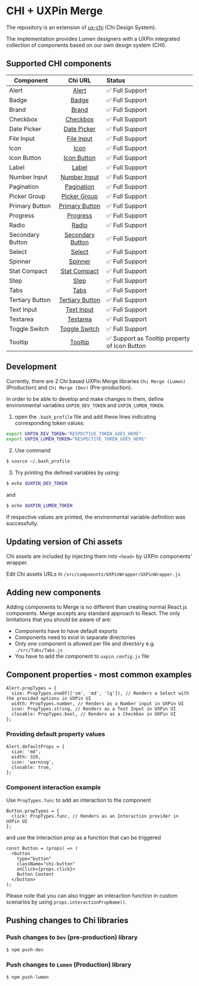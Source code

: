 # CHI + UXPin Merge
The repository is an extension of [ux-chi](https://github.com/CenturyLinkCloud/ux-chi) (Chi Design System).

The implementation provides Lumen designers with a UXPin integrated
collection of components based on our own design system (CHI).

## Supported CHI components

| Component     | Chi URL | Status|
| ------------- |:-------------:| :-----|
| Alert | [Alert](https://assets.ctl.io/chi/3.8.0/components/alert/) | ✅ Full Support |
| Badge | [Badge](https://assets.ctl.io/chi/3.8.0/components/badge/) | ✅ Full Support |
| Brand | [Brand](https://assets.ctl.io/chi/3.8.0/components/brand/) | ✅ Full Support |
| Checkbox | [Checkbox](https://assets.ctl.io/chi/3.8.0/components/forms/checkbox/) | ✅ Full Support |
| Date Picker | [Date Picker](https://assets.ctl.io/chi/3.8.0/components/date-picker/) | ✅ Full Support |
| File Input | [File Input](https://assets.ctl.io/chi/3.8.0/components/forms/file-input/) | ✅ Full Support |
| Icon | [Icon](https://assets.ctl.io/chi/3.8.0/components/icon/) | ✅ Full Support |
| Icon Button | [Icon Button](https://assets.ctl.io/chi/3.8.0/templates/portal/#icons) | ✅ Full Support |
| Label | [Label](https://assets.ctl.io/chi/3.8.0/components/label/) | ✅ Full Support |
| Number Input | [Number Input](https://assets.ctl.io/chi/3.8.0/components/forms/number-input/) | ✅ Full Support |
| Pagination | [Pagination](https://assets.ctl.io/chi/3.8.0/components/pagination/) | ✅ Full Support |
| Picker Group | [Picker Group](https://assets.ctl.io/chi/3.8.0/components/picker-group/) | ✅ Full Support |
| Primary Button | [Primary Button](https://assets.ctl.io/chi/3.8.0/templates/portal/#buttons) | ✅ Full Support |
| Progress | [Progress](https://assets.ctl.io/chi/3.8.0/components/progress/) | ✅ Full Support |
| Radio | [Radio](https://assets.ctl.io/chi/3.8.0/components/forms/radio-button/) | ✅ Full Support |
| Secondary Button | [Secondary Button](https://assets.ctl.io/chi/3.8.0/templates/portal/#buttons) | ✅ Full Support |
| Select | [Select](https://assets.ctl.io/chi/3.8.0/components/forms/select/) | ✅ Full Support |
| Spinner | [Spinner](https://assets.ctl.io/chi/3.8.0/components/spinner/) | ✅ Full Support |
| Stat Compact | [Stat Compact](https://assets.ctl.io/chi/3.8.0/components/stat/#portal-compact) | ✅ Full Support |
| Step | [Step](https://assets.ctl.io/chi/3.8.0/components/steps/) | ✅ Full Support |
| Tabs | [Tabs](https://assets.ctl.io/chi/3.8.0/components/tabs/) | ✅ Full Support |
| Tertiary Button | [Tertiary Button](https://assets.ctl.io/chi/3.8.0/templates/portal/#buttons) | ✅ Full Support |
| Text Input | [Text Input](https://assets.ctl.io/chi/3.8.0/components/forms/text-input/) | ✅ Full Support |
| Textarea | [Textarea](https://assets.ctl.io/chi/3.8.0/components/forms/textarea/) | ✅ Full Support |
| Toggle Switch | [Toggle Switch](https://assets.ctl.io/chi/3.8.0/components/forms/toggle-switch/) | ✅ Full Support |
| Tooltip | [Tooltip](https://assets.ctl.io/chi/3.8.0/components/tooltip/) | ✅ Support as Tooltip property of Icon Button |

## Development
Currently, there are 2 Chi based UXPin Merge libraries `Chi Merge (Lumen)` (Production) and `Chi Merge (Dev)` (Pre-production).

In order to be able to develop and make changes in them,
define environmental variables `UXPIN_DEV_TOKEN` and `UXPIN_LUMEN_TOKEN`.

1. open the `.bash_profile` file and add these lines indicating corresponding token values:
```sh
export UXPIN_DEV_TOKEN="RESPECTIVE_TOKEN_GOES_HERE"
export UXPIN_LUMEN_TOKEN="RESPECTIVE_TOKEN_GOES_HERE"
```

2. Use command
```sh
$ source ~/.bash_profile
```

3. Try printing the defined variables by using:
```sh
$ echo $UXPIN_DEV_TOKEN
```
and
```sh
$ echo $UXPIN_LUMEN_TOKEN
```
If respective values are printed, the environmental variable definition was successfully.

## Updating version of Chi assets
Chi assets are included by injecting them into `<head>` by UXPin components' wrapper.

Edit Chi assets URLs in `/src/compoennts/UXPinWrapper/UXPinWrapper.js`

## Adding new components
Adding components to Merge is no different than creating normal React.js components.
Merge accepts any standard approach to React. The only limitations that you should be aware of are:
* Components have to have default exports
* Components need to exist in separate directories
* Only one component is allowed per file and directory e.g. `./src/Tabs/Tabs.js`
* You have to add the component to `uxpin.config.js` file

## Component properties - most common examples

```JS
Alert.propTypes = {
  size: PropTypes.oneOf(['sm', 'md', 'lg']), // Renders a Select with the provided options in UXPin UI
  width: PropTypes.number, // Renders as a Number input in UXPin UI
  icon: PropTypes.string, // Renders as a Text Input in UXPin UI
  closable: PropTypes.bool, // Renders as a Checkbox in UXPin UI
};
```

### Providing default property values
```JS
Alert.defaultProps = {
  size: 'md',
  width: 320,
  icon: 'warning',
  closable: true,
};
```

### Component interaction example
Use `PropTypes.func` to add an interaction to the component
```JS
Button.propTypes = {
  click: PropTypes.func, // Renders as an Interaction provider in UXPin UI
};
```
and use the interaction prop as a function that can be triggered
```JS
const Button = (props) => (
  <button
    type="button"
    className="chi-button"
    onClick={props.click}>
    Button Content
  </button>
);
```
Please note that you can also trigger an interaction function in custom scenarios  by using `props.interactionPropName()`.

## Pushing changes to Chi libraries

### Push changes to `Dev` (pre-production) library
```sh
$ npm push-dev
```

### Push changes to `Lumen` (Production) library
```sh
$ npm push-lumen
```
